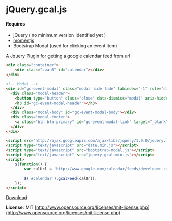 jQuery.gcal.js
==================

#### Requires
- jQuery ( no minimum version identified yet )
- [momentjs](http://momentjs.com/)
- Bootstrap Modal (used for clicking an event item)

A Jquery Plugin for getting a google calendar feed from url

```html
<div class="container">
	<div class="span5" id="calendar"></div>
</div>

<!-- Modal -->
<div id="gc-event-modal" class="modal hide fade" tabindex="-1" role="dialog" aria-labelledby="myModalLabel" aria-hidden="true">
  <div class="modal-header">
    <button type="button" class="close" data-dismiss="modal" aria-hidden="true">&times;</button>
    <h3 id="gc-event-modal-header"></h3>
  </div>
  <div class="modal-body" id="gc-event-modal-body"></div>
  <div class="modal-footer">
    <a class="btn btn-primary" id="gc-event-modal-link" target="_blank">Add Event To Calendar</a>
  </div>
</div>

<script src="http://ajax.googleapis.com/ajax/libs/jquery/1.9.0/jquery.min.js"></script>
<script type="text/javascript" src="date.min.js"></script>
<script type="text/javascript" src="bootstrap-modal.js"></script>
<script type="text/javascript" src="jquery.gcal.min.js"></script>
<script>
	$(function() {
		var calUrl = 'http://www.google.com/calendar/feeds/developer-calendar@google.com/public/full'

		$('#calendar').gcalFeed(calUrl);
	});
</script>
```

[Download](https://raw.github.com/billpull/jquery.gcal/master/build/jquery.gcal.min.js)

**License**: MIT [http://www.opensource.org/licenses/mit-license.php](http://www.opensource.org/licenses/mit-license.php)